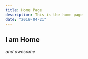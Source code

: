 ```yaml
---
title: Home Page
description: This is the home page
date: "2019-04-21"
---
```


## I am Home

_and awesome_
